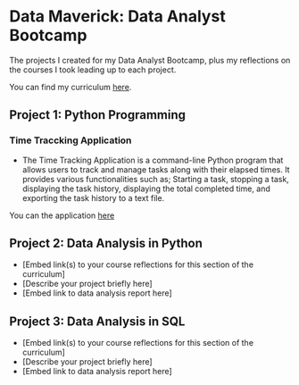 # Data Maverick: Data Analyst Bootcamp

The projects I created for my Data Analyst Bootcamp, plus my reflections on the courses I took leading up to each project.

You can find my curriculum [here](https://airtable.com/shr3d0a6rQa1OPL2i).

## Project 1: Python Programming

### Time Traccking Application
- The Time Tracking Application is a command-line Python program that allows users to track and manage tasks along with their elapsed times. It provides various functionalities such as;
Starting a task, stopping a task, displaying the task history, displaying the total completed time, and exporting the task history to a text file.


You can the application [here]()

## Project 2: Data Analysis in Python

- [Embed link(s) to your course reflections for this section of the curriculum]
- [Describe your project briefly here]
- [Embed link to data analysis report here]

## Project 3: Data Analysis in SQL

- [Embed link(s) to your course reflections for this section of the curriculum]
- [Describe your project briefly here]
- [Embed link to data analysis report here]
